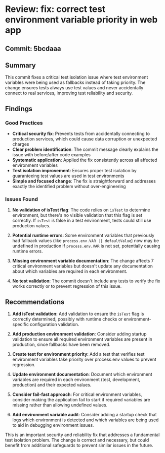 # Review: fix: correct test environment variable priority in web app

## Commit: 5bcdaaa

## Summary

This commit fixes a critical test isolation issue where test environment variables were being used as fallbacks instead of taking priority. The change ensures tests always use test values and never accidentally connect to real services, improving test reliability and security.

## Findings

### Good Practices

- **Critical security fix**: Prevents tests from accidentally connecting to production services, which could cause data corruption or unexpected charges
- **Clear problem identification**: The commit message clearly explains the issue with before/after code examples
- **Systematic application**: Applied the fix consistently across all affected environment variables
- **Test isolation improvement**: Ensures proper test isolation by guaranteeing test values are used in test environments
- **Simple and focused change**: The fix is straightforward and addresses exactly the identified problem without over-engineering

### Issues Found

1. **No validation of isTest flag**: The code relies on `isTest` to determine environment, but there's no visible validation that this flag is set correctly. If `isTest` is false in a test environment, tests could still use production values.

2. **Potential runtime errors**: Some environment variables that previously had fallback values (like `process.env.VAR || defaultValue`) now may be undefined in production if `process.env.VAR` is not set, potentially causing runtime errors.

3. **Missing environment variable documentation**: The change affects 7 critical environment variables but doesn't update any documentation about which variables are required in each environment.

4. **No test validation**: The commit doesn't include any tests to verify the fix works correctly or to prevent regression of this issue.

## Recommendations

1. **Add isTest validation**: Add validation to ensure the `isTest` flag is correctly determined, possibly with runtime checks or environment-specific configuration validation.

2. **Add production environment validation**: Consider adding startup validation to ensure all required environment variables are present in production, since fallbacks have been removed.

3. **Create test for environment priority**: Add a test that verifies test environment variables take priority over process.env values to prevent regression.

4. **Update environment documentation**: Document which environment variables are required in each environment (test, development, production) and their expected values.

5. **Consider fail-fast approach**: For critical environment variables, consider making the application fail to start if required variables are missing rather than allowing undefined values.

6. **Add environment variable audit**: Consider adding a startup check that logs which environment is detected and which variables are being used to aid in debugging environment issues.

This is an important security and reliability fix that addresses a fundamental test isolation problem. The change is correct and necessary, but could benefit from additional safeguards to prevent similar issues in the future.